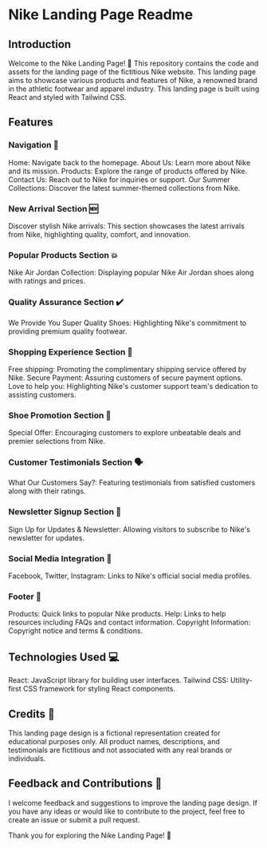 # Nike Landing Page Readme
## Introduction
Welcome to the Nike Landing Page! 🎉 This repository contains the code and assets for the landing page of the fictitious Nike website. This landing page aims to showcase various products and features of Nike, a renowned brand in the athletic footwear and apparel industry. This landing page is built using React and styled with Tailwind CSS.

## Features
### Navigation 🚀
Home: Navigate back to the homepage.
About Us: Learn more about Nike and its mission.
Products: Explore the range of products offered by Nike.
Contact Us: Reach out to Nike for inquiries or support.
Our Summer Collections: Discover the latest summer-themed collections from Nike.
### New Arrival Section 🆕
Discover stylish Nike arrivals: This section showcases the latest arrivals from Nike, highlighting quality, comfort, and innovation.
### Popular Products Section 💥
Nike Air Jordan Collection: Displaying popular Nike Air Jordan shoes along with ratings and prices.
### Quality Assurance Section ✔️
We Provide You Super Quality Shoes: Highlighting Nike's commitment to providing premium quality footwear.
### Shopping Experience Section 🛒
Free shipping: Promoting the complimentary shipping service offered by Nike.
Secure Payment: Assuring customers of secure payment options.
Love to help you: Highlighting Nike's customer support team's dedication to assisting customers.
### Shoe Promotion Section 🎁
Special Offer: Encouraging customers to explore unbeatable deals and premier selections from Nike.
### Customer Testimonials Section 🗣️
What Our Customers Say?: Featuring testimonials from satisfied customers along with their ratings.
### Newsletter Signup Section 📧
Sign Up for Updates & Newsletter: Allowing visitors to subscribe to Nike's newsletter for updates.
### Social Media Integration 📱
Facebook, Twitter, Instagram: Links to Nike's official social media profiles.
### Footer 🦶
Products: Quick links to popular Nike products.
Help: Links to help resources including FAQs and contact information.
Copyright Information: Copyright notice and terms & conditions.
## Technologies Used 💻
React: JavaScript library for building user interfaces.
Tailwind CSS: Utility-first CSS framework for styling React components.
## Credits 🙌
This landing page design is a fictional representation created for educational purposes only. All product names, descriptions, and testimonials are fictitious and not associated with any real brands or individuals.

## Feedback and Contributions 📝
I welcome feedback and suggestions to improve the landing page design. If you have any ideas or would like to contribute to the project, feel free to create an issue or submit a pull request.

Thank you for exploring the Nike Landing Page! 👟
